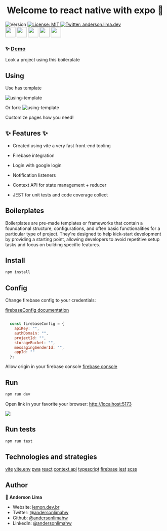 <h1 align="center">Welcome to react native with expo 👋</h1>
<p>
  <img alt="Version" src="https://img.shields.io/badge/version-1.0.0-blue.svg?cacheSeconds=2592000" />

  <a href="#" target="_blank">
    <img alt="License: MIT" src="https://img.shields.io/badge/License-MIT-yellow.svg" />
  </a>

  <a href="https://twitter.com/anderson.lima.dev" target="_blank">
    <img alt="Twitter: anderson.lima.dev" src="https://img.shields.io/twitter/follow/andersonlimahw.svg?style=social" />
  </a>

  <br />
  <img
   height="32"
   width="32"
   src="https://cdn.jsdelivr.net/npm/simple-icons@v9/icons/vite.svg"
 />
 <img
   height="32"
   width="32"
   src="https://cdn.jsdelivr.net/npm/simple-icons@v9/icons/reactnative.svg"
 />
 <img
   height="32"
   width="32"
   src="https://cdn.jsdelivr.net/npm/simple-icons@v9/icons/typescript.svg"
 />
 <img
   height="32"
   width="32"
   src="https://cdn.jsdelivr.net/npm/simple-icons@v9/icons/expo.svg"
 />
 <img
   height="32"
   width="32"
   src="https://cdn.jsdelivr.net/npm/simple-icons@v9/icons/jest.svg"
 />

### ✨ [Demo](https://lemon-todo-list.vercel.app/)

Look a project using this boilerplate

## Using

Use has template

![using-template](./public/demo/using-template.png)

Or fork:
![using-template](./public/demo/using-fork.png)

Customize pages how you need!

## ✨ Features ✨

* Created using vite a very fast front-end tooling
  
* Firebase integration

* Login with google login

* Notification listeners

* Context API for state management + reducer

* JEST for unit tests and code coverage collect

## Boilerplates

Boilerplates are pre-made templates or frameworks that contain a foundational structure, configurations, and often basic functionalities for a particular type of project. They're designed to help kick-start development by providing a starting point, allowing developers to avoid repetitive setup tasks and focus on building specific features.

## Install

```sh
npm install
```

## Config

Change firebase config to your credentials:

[firebaseConfig documentation](https://firebase.google.com/docs/reference/js/database.md#database_package)

```javascript

  const firebaseConfig = {
    apiKey: "",
    authDomain: "",
    projectId: "",
    storageBucket: "",
    messagingSenderId: "",
    appId: ""
  };

```

Allow origin in your firebase console
[firebase console](https://firebase.google.com/docs/hosting/custom-domain?hl=pt)

## Run

```sh
npm run dev

```

Open link in your favorite your browser:
[http://localhost:5173](http://localhost:5173/)

![](./public/demo/demo-home.png)

## Run tests

```sh
npm run test
```

## Technologies and strategies

[vite](https://vitejs.dev/)
[vite.env](https=//pt.vitejs.dev/guide/env-and-mode)
[pwa](https://developer.mozilla.org/en-US/docs/Web/Progressive_web_apps)
[react](https://react.dev/learn)
[context api](https://react.dev/reference/react/useContext)
[typescript](https://www.typescriptlang.org/docs/)
[firebase](https://firebase.google.com/docs)
[jest](https://jestjs.io/docs/getting-started)
[scss](https://sass-lang.com/)

## Author

👤 **Anderson Lima**

* Website: [lemon.dev.br](https://lemon.dev.br)
* Twitter: [@andersonlimahw](https://twitter.com/andersonlimahw)
* Github: [@andersonlimahw](https://github.com/andersonlimahw)
* LinkedIn: [@andersonlimahw](https://linkedin.com/in/andersonlimahw)

